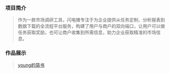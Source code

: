 ### 项目简介
>作为一款市场调研工具，闪电猪专注于为企业提供从任务定制、分析报表到数据下载的全流程平台服务，构建了用户与商户的双向端口，让用户可以做任务获取奖励，也可让商户收集到所需信息，助力企业获取精准的市场信息。
### 作品展示
>[young的简书](https://www.jianshu.com/p/9e0e7432b423) 
